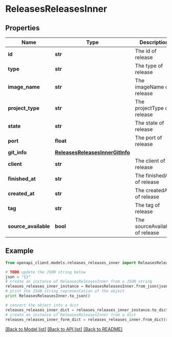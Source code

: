 # ReleasesReleasesInner


## Properties
Name | Type | Description | Notes
------------ | ------------- | ------------- | -------------
**id** | **str** | The id of release | [optional] 
**type** | **str** | The type of release | [optional] 
**image_name** | **str** | The imageName of release | [optional] 
**project_type** | **str** | The projectType of release | [optional] 
**state** | **str** | The state of release | [optional] 
**port** | **float** | The port of release | [optional] 
**git_info** | [**ReleasesReleasesInnerGitInfo**](ReleasesReleasesInnerGitInfo.md) |  | [optional] 
**client** | **str** | The client of release | [optional] 
**finished_at** | **str** | The finishedAt of release | [optional] 
**created_at** | **str** | The createdAt of release | [optional] 
**tag** | **str** | The tag of release | [optional] 
**source_available** | **bool** | The sourceAvailable of release | [optional] 

## Example

```python
from openapi_client.models.releases_releases_inner import ReleasesReleasesInner

# TODO update the JSON string below
json = "{}"
# create an instance of ReleasesReleasesInner from a JSON string
releases_releases_inner_instance = ReleasesReleasesInner.from_json(json)
# print the JSON string representation of the object
print ReleasesReleasesInner.to_json()

# convert the object into a dict
releases_releases_inner_dict = releases_releases_inner_instance.to_dict()
# create an instance of ReleasesReleasesInner from a dict
releases_releases_inner_form_dict = releases_releases_inner.from_dict(releases_releases_inner_dict)
```
[[Back to Model list]](../README.md#documentation-for-models) [[Back to API list]](../README.md#documentation-for-api-endpoints) [[Back to README]](../README.md)


